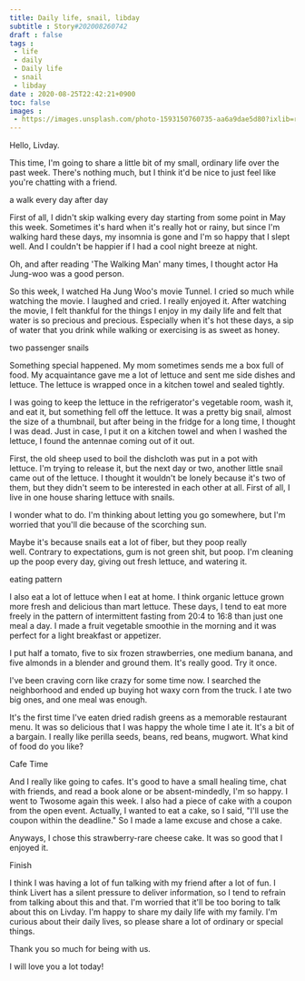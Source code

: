```yaml
---
title: Daily life, snail, libday
subtitle : Story#202008260742
draft : false
tags :
 - life
 - daily
 - Daily life
 - snail
 - libday
date : 2020-08-25T22:42:21+0900
toc: false
images : 
 - https://images.unsplash.com/photo-1593150760735-aa6a9dae5d80?ixlib=rb-1.2.1&q=80&fm=jpg&crop=entropy&cs=tinysrgb&w=1080&fit=max&ixid=eyJhcHBfaWQiOjE1NTU0OX0
---
```


Hello, Livday.  

This time, I'm going to share a little bit of my small, ordinary life over the past week. There's nothing much, but I think it'd be nice to just feel like you're chatting with a friend.  

a walk every day after day  

First of all, I didn't skip walking every day starting from some point in May this week. Sometimes it's hard when it's really hot or rainy, but since I'm walking hard these days, my insomnia is gone and I'm so happy that I slept well. And I couldn't be happier if I had a cool night breeze at night.  

Oh, and after reading 'The Walking Man' many times, I thought actor Ha Jung-woo was a good person.  

So this week, I watched Ha Jung Woo's movie Tunnel. I cried so much while watching the movie. I laughed and cried. I really enjoyed it. After watching the movie, I felt thankful for the things I enjoy in my daily life and felt that water is so precious and precious. Especially when it's hot these days, a sip of water that you drink while walking or exercising is as sweet as honey.  

two passenger snails  

Something special happened. My mom sometimes sends me a box full of food. My acquaintance gave me a lot of lettuce and sent me side dishes and lettuce. The lettuce is wrapped once in a kitchen towel and sealed tightly.  

I was going to keep the lettuce in the refrigerator's vegetable room, wash it, and eat it, but something fell off the lettuce. It was a pretty big snail, almost the size of a thumbnail, but after being in the fridge for a long time, I thought I was dead. Just in case, I put it on a kitchen towel and when I washed the lettuce, I found the antennae coming out of it out.  

First, the old sheep used to boil the dishcloth was put in a pot with lettuce. I'm trying to release it, but the next day or two, another little snail came out of the lettuce. I thought it wouldn't be lonely because it's two of them, but they didn't seem to be interested in each other at all. First of all, I live in one house sharing lettuce with snails.  

I wonder what to do. I'm thinking about letting you go somewhere, but I'm worried that you'll die because of the scorching sun.  

Maybe it's because snails eat a lot of fiber, but they poop really well. Contrary to expectations, gum is not green shit, but poop. I'm cleaning up the poop every day, giving out fresh lettuce, and watering it.  

eating pattern  

I also eat a lot of lettuce when I eat at home. I think organic lettuce grown more fresh and delicious than mart lettuce. These days, I tend to eat more freely in the pattern of intermittent fasting from 20:4 to 16:8 than just one meal a day. I made a fruit vegetable smoothie in the morning and it was perfect for a light breakfast or appetizer.  

I put half a tomato, five to six frozen strawberries, one medium banana, and five almonds in a blender and ground them. It's really good. Try it once.  

I've been craving corn like crazy for some time now. I searched the neighborhood and ended up buying hot waxy corn from the truck. I ate two big ones, and one meal was enough.  

It's the first time I've eaten dried radish greens as a memorable restaurant menu. It was so delicious that I was happy the whole time I ate it. It's a bit of a bargain. I really like perilla seeds, beans, red beans, mugwort. What kind of food do you like?  

Cafe Time  

And I really like going to cafes. It's good to have a small healing time, chat with friends, and read a book alone or be absent-mindedly, I'm so happy. I went to Twosome again this week. I also had a piece of cake with a coupon from the open event. Actually, I wanted to eat a cake, so I said, "I'll use the coupon within the deadline." So I made a lame excuse and chose a cake.  

Anyways, I chose this strawberry-rare cheese cake. It was so good that I enjoyed it.  

Finish  

I think I was having a lot of fun talking with my friend after a lot of fun. I think Livert has a silent pressure to deliver information, so I tend to refrain from talking about this and that. I'm worried that it'll be too boring to talk about this on Livday. I'm happy to share my daily life with my family. I'm curious about their daily lives, so please share a lot of ordinary or special things.  

Thank you so much for being with us.  

I will love you a lot today!  



